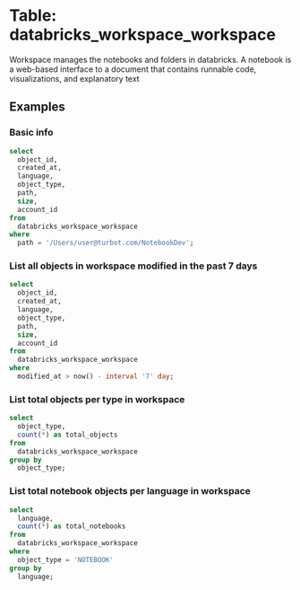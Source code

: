 # Table: databricks_workspace_workspace

Workspace manages the notebooks and folders in databricks. A notebook is a web-based interface to a document that contains runnable code, visualizations, and explanatory text

## Examples

### Basic info

```sql
select
  object_id,
  created_at,
  language,
  object_type,
  path,
  size,
  account_id
from
  databricks_workspace_workspace
where
  path = '/Users/user@turbot.com/NotebookDev';
```

### List all objects in workspace modified in the past 7 days

```sql
select
  object_id,
  created_at,
  language,
  object_type,
  path,
  size,
  account_id
from
  databricks_workspace_workspace
where
  modified_at > now() - interval '7' day;
```

### List total objects per type in workspace

```sql
select
  object_type,
  count(*) as total_objects
from
  databricks_workspace_workspace
group by
  object_type;
```

### List total notebook objects per language in workspace

```sql
select
  language,
  count(*) as total_notebooks
from
  databricks_workspace_workspace
where
  object_type = 'NOTEBOOK'
group by
  language;
```